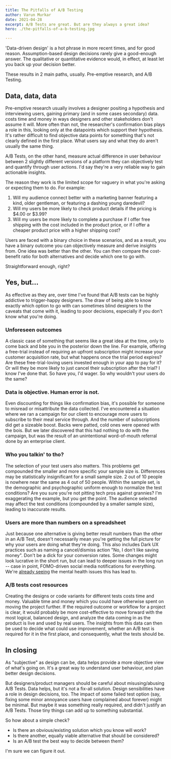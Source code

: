 ```yaml
---
title: The Pitfalls of A/B Testing
author: Varun Murkar
date: 2021-04-28
excerpt: A/B Tests are great. But are they always a great idea?
hero: ./the-pitfalls-of-a-b-testing.jpg

---
```


'Data-driven design' is a hot phrase in more recent times, and for good reason. Assumption-based design decisions rarely give a good-enough answer. The qualitative or quantitative evidence would, in effect, at least let you back up your decision better.

These results in 2 main paths, usually. Pre-emptive research, and A/B Testing.

## Data, data, data

Pre-emptive research usually involves a designer positing a hypothesis and interviewing users, gaining primary (and in some cases secondary) data.
costs time and money in ways designers and other stakeholders don't assume it will. More often than not, the researcher's confirmation bias plays a role in this, looking only at the datapoints which support their hypothesis. It's rather difficult to find objective data points for something that's not clearly defined in the first place. What users say and what they do aren't usually the same thing. 

A/B Tests, on the other hand, measure actual difference in user behaviour between 2 slightly different versions of a platform they can objectively test and quantify through user actions. I'd say they're a very reliable way to gain actionable insights.

The reason they work is the limited scope for vaguery in what you're asking or expecting them to do. For example:
1. Will my audience connect better with a marketing banner featuring a kind, older gentleman, or featuring a dashing young daredevil?
2. Will my users be more likely to check product details if the pricing is $4.00 or $3.99?
3. Will my users be more likely to complete a purchase if I offer free shipping with the cost included in the product price, or if I offer a cheaper product price with a higher shipping cost?

Users are faced with a binary choice in these scenarios, and as a result, you have a binary outcome you can objectively measure and derive insights from. One idea was better than the other. You can then compare the cost-benefit ratio for both alternatives and decide which one to go with.

Straightforward enough, right?

## Yes, but...

As effective as they are, over time I've found that A/B tests can be highly addictive to trigger-happy designers. The draw of being able to know exactly which option to go with can sometimes blind designers to the caveats that come with it, leading to poor decisions, especially if you don't know what you're doing.

### Unforeseen outcomes
A classic case of something that seems like a great idea at the time, only to come back and bite you in the posterior down the line. 
For example, offering a free-trial instead of requiring an upfront subscription might increase your customer acquisition rate, but what happens once the trial period expires? Are these free-trial-loving users invested enough in your app to pay for it? Or will they be more likely to just cancel their subscription after the trial? I know I've done that. So have you, I'd wager. So why wouldn't your users do the same?

### Data is objective. Human error is not.
Even discounting for things like confirmation bias, it's possible for someone to misread or misattribute the data collected. I've encountered a situation where we ran a campaign for our client to encourage more users to subscribe to their meal service through. And the number of subscriptions did get a sizeable boost. Backs were patted, cold ones were opened with the bois. But we later discovered that this had nothing to do with the campaign, but was the result of an unintentional word-of-mouth referral done by an enterprise client.

### Who you talkin' to tho?
The selection of your test users also matters. This problems get compounded the smaller and more specific your sample size is. Differences may be statistically insignificant for a small sample size. 2 out of 10 people is nowhere near the same as 4 out of 50 people. 
Within the sample set, is the demographic and psychographic uniform enough to normalize the test conditions? Are you sure you're not pitting tech pros against grannies? 
I'm exaggerating the example, but you get the point. The audience selected may affect the test conditions (compounded by a smaller sample size), leading to inaccurate results.

### Users are more than numbers on a spreadsheet
Just because one alternative is giving better result numbers than the other in an A/B Test, doesn't necessarily mean you're getting the full picture for why your users are doing what they're doing. This also includes Dark UX practices such as naming a cancel/dismiss action "No, I don't like saving money". Don't be a dick for your conversion rates. Some changes might look lucrative in the short run, but can lead to deeper issues in the long run -- case in point, FOMO-driven social media notifications for everything. We're [already seeing](https://pubmed.ncbi.nlm.nih.gov/32685296/) the mental health issues this has lead to.

### A/B tests cost resources
Creating the designs or code variants for different tests costs time and money. Valuable time and money which you could have otherwise spent on moving the project further. If the required outcome or workflow for a project is clear, it would probably be more cost-effective to move forward with the most logical, balanced design, and analyze the data coming in as the product is live and used by real users. The insights from this data can then be used to decide what could use improvement, whether an A/B test is required for it in the first place, and consequently, what the tests should be.

## In closing
As "subjective" as design can be, data helps provide a more objective view of what's going on. It's a great way to understand user behaviour, and plan better design decisions.

But designers/product managers should be careful about misusing/abusing A/B Tests. Data helps, but it's not a fix-all solution. Design sensibilities have a role in design decisions, too. The impact of some failed test option (say, fixing some minor annoyance users have complained about forever) might be minimal. But maybe it was something really required, and didn't justify an A/B Tests. Those tiny things can add up to something substantial.

So how about a simple check?
- Is there an obvious/existing solution which you know will work?
- Is there another, equally viable alternative that should be considered?
- Is an A/B test the best way to decide between them?

I'm sure we can figure it out.